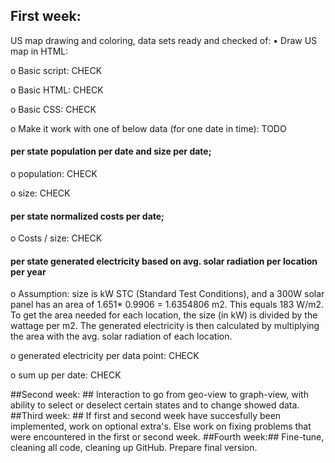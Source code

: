 ## First week: ##
US map drawing and coloring, data sets ready and checked of:
  •	Draw US map in HTML:
  
  o	Basic script: CHECK
  
  o	Basic HTML: CHECK
  
  o	Basic CSS: CHECK
  
  o	Make it work with one of below data (for one date in time): TODO
  
#### per state population per date and size per date; 
  o	population: CHECK
  
  o	size: CHECK
  
####	per state normalized costs per date; ####
  o	Costs / size: CHECK
####	per state generated electricity based on avg. solar radiation per location per year ####
    
  o	Assumption: size is kW STC (Standard Test Conditions), and a 300W solar panel has an area of 1.651* 0.9906 = 1.6354806 m2. This equals 183 W/m2.  To get the area needed for each location, the size (in kW) is divided by the wattage per m2. The generated electricity is then calculated by multiplying the area with the avg. solar radiation of each location. 

  o	generated electricity per data point: CHECK

  o	sum up per date: CHECK
  
##Second week: ##
Interaction to go from geo-view to graph-view, with ability to select or deselect certain states and to change showed data.
##Third week: ##
If first and second week have succesfully been implemented, work on optional extra's. Else work on fixing problems that were encountered in the first or second week.
##Fourth week:##
Fine-tune, cleaning all code, cleaning up GitHub. Prepare final version.

